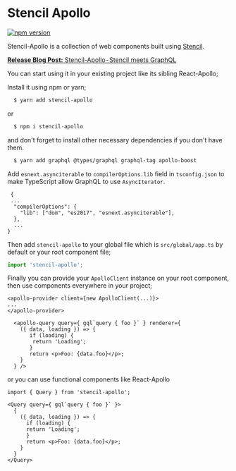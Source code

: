 # Stencil Apollo
[![npm version](https://badge.fury.io/js/stencil-apollo.svg)](https://badge.fury.io/js/stencil-apollo)

Stencil-Apollo is a collection of web components built using [Stencil](https://github.com/ionic-team/stencil).

[**Release Blog Post:** Stencil-Apollo - Stencil meets GraphQL](https://medium.com/the-guild/stencil-apollo-stencil-meets-graphql-6fec577ee615)

You can start using it in your existing project like its sibling React-Apollo;

Install it using npm or yarn;
```bash
  $ yarn add stencil-apollo
```

or

```bash
  $ npm i stencil-apollo
```

and don't forget to install other necessary dependencies if you don't have them.

```bash
  $ yarn add graphql @types/graphql graphql-tag apollo-boost
```

Add `esnext.asynciterable` to `compilerOptions.lib` field in `tsconfig.json` to make TypeScript allow GraphQL to use `AsyncIterator`.

```ejson
 {
 ...
  "compilerOptions": {
    "lib": ["dom", "es2017", "esnext.asynciterable"],
  },
  ...
}

```

Then add `stencil-apollo` to your global file which is `src/global/app.ts` by default or your root component file;

```ts
import 'stencil-apollo';
```


Finally you can provide your `ApolloClient` instance on your root component, then use components everywhere in your project;

```tsx
<apollo-provider client={new ApolloClient(...)}>
...
</apollo-provider>
```

```tsx
  <apollo-query query={ gql`query { foo }` } renderer={
    ({ data, loading }) => {
       if (loading) {
        return 'Loading';
       }
       return <p>Foo: {data.foo}</p>;
    }
  } />
```

or you can use functional components like React-Apollo

```tsx
import { Query } from 'stencil-apollo';

<Query query={ gql`query { foo }` }>
  {
    ({ data, loading }) => {
      if (loading) {
      return 'Loading';
      }
      return <p>Foo: {data.foo}</p>;
    }
  }
</Query>

```
